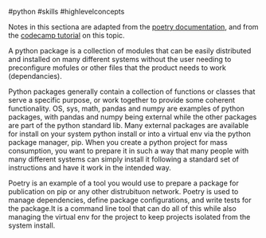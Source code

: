 #python #skills #highlevelconcepts 

Notes in this sectiona are adapted from the [poetry documentation](https://python-poetry.org/docs/), and from the [codecamp tutorial](https://www.freecodecamp.org/news/how-to-build-and-publish-python-packages-with-poetry/) on this topic.

A python package is a collection of modules that can be easily distributed and installed on many different systems without the user needing to preconfigure mofules or other files that the product needs to work (dependancies).

Python packages generally contain a collection of functions or classes that serve a specific purpose, or work together to provide some coherent functionality. OS, sys, math, pandas and numpy are examples of python packages, with pandas and numpy being external while the other packages are part of the python standard lib. Many external packages are available for install on your system python install or into a virtual env via the python package manager, pip. When you create a python project for mass consumption, you want to prepare it in such a way that many people with many different systems can simply install it following a standard set of instructions and have it work in the intended way.

Poetry is an example of a tool you would use to prepare a package for publication on pip or any other distrubituon network. Poetry is used to manage dependencies, define package configurations, and write tests for the package.It is a command line tool that can do all of this while also managing the virtual env for the project to keep projects isolated from the system install. 